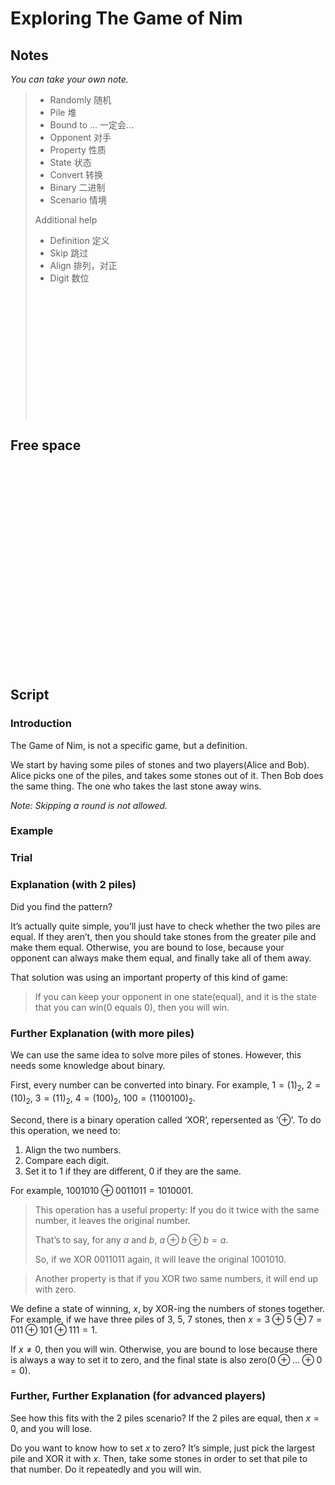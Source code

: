 # Exploring The Game of Nim


## Notes

*You can take your own note.*

>- Randomly 随机
>- Pile 堆
>- Bound to ... 一定会... 
>- Opponent 对手
>- Property 性质
>- State 状态
>- Convert 转换
>- Binary 二进制
>- Scenario 情境
>
>Additional help
>- Definition 定义
>- Skip 跳过
>- Align 排列，对正
>- Digit 数位
>&nbsp;
>
>&nbsp;
>
>&nbsp;
>
>&nbsp;
>
>&nbsp;
>
>&nbsp;
>
>&nbsp;
>
>&nbsp;

## Free space

&nbsp;

&nbsp;

&nbsp;

&nbsp;

&nbsp;

&nbsp;

&nbsp;

&nbsp;

&nbsp;

&nbsp;

&nbsp;

## Script

### **Introduction**

The Game of Nim, is not a specific game, but a definition.

We start by having some piles of stones and two players(Alice and Bob). Alice picks one of the piles, and takes some stones out of it. Then Bob does the same thing. The one who takes the last stone away wins. 

*Note: Skipping a round is not allowed.*

### **Example**
### **Trial**
### **Explanation (with 2 piles)**

Did you find the pattern?

It’s actually quite simple, you’ll just have to check whether the two piles are equal. If they aren’t, then you should take stones from the greater pile and make them equal. Otherwise, you are bound to lose, because your opponent can always make them equal, and finally take all of them away.

That solution was using an important property of this kind of game:

>If you can keep your opponent in one state(equal), and it is the state that you can win(0 equals 0), then you will win.

### **Further Explanation (with more piles)**

We can use the same idea to solve more piles of stones. However, this needs some knowledge about binary.

First, every number can be converted into binary. For example, $1=(1)_2$, $2=(10)_2$, $3=(11)_2$, $4=(100)_2$, $100=(1100100)_2$.

Second, there is a binary operation called ‘XOR’, repersented as '$\oplus$'. To do this operation, we need to:

1. Align the two numbers.
2. Compare each digit.
3. Set it to 1 if they are different, 0 if they are the same.
   
For example, $1001010\oplus 0011011=1010001$.

>This operation has a useful property: If you do it twice with the same number, it leaves the original number.
>
>That’s to say, for any $a$ and $b$, $a\oplus b\oplus b=a$.
>
>So, if we XOR 0011011 again, it will leave the original 1001010.

>Another property is that if you XOR two same numbers, it will end up with zero.

We define a state of winning, $x$, by XOR-ing the numbers of stones together. For example, if we have three piles of 3, 5, 7 stones, then $x=3 \oplus 5 \oplus 7=011 \oplus 101 \oplus 111=1$.

If $x\neq 0$, then you will win. Otherwise, you are bound to lose because there is always a way to set it to zero, and the final state is also zero($0 \oplus … \oplus 0=0$).

### **Further, Further Explanation (for advanced players)**

See how this fits with the 2 piles scenario? If the 2 piles are equal, then $x=0$, and you will lose.

Do you want to know how to set $x$ to zero? It’s simple, just pick the largest pile and XOR it with $x$. Then, take some stones in order to set that pile to that number. Do it repeatedly and you will win.
